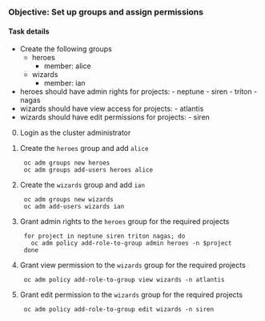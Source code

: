 ### Objective: Set up groups and assign permissions
#### Task details
- Create the following groups
    - heroes
        - member: alice
    - wizards
        - member: ian
- heroes should have admin rights for projects:
        - neptune
        - siren
        - triton
        - nagas
- wizards should have view access for projects:
        - atlantis
- wizards should have edit permissions for projects:
        - siren

0. Login as the cluster administrator

1. Create the `heroes` group and add `alice`

        oc adm groups new heroes
        oc adm groups add-users heroes alice

2. Create the `wizards` group and add `ian`

        oc adm groups new wizards
        oc adm add-users wizards ian

2. Grant admin rights to the `heroes` group for the required projects

        for project in neptune siren triton nagas; do
          oc adm policy add-role-to-group admin heroes -n $project
        done

3. Grant view permission to the `wizards` group for the required projects

        oc adm policy add-role-to-group view wizards -n atlantis

4. Grant edit permission to the `wizards` group for the required projects

        oc adm policy add-role-to-group edit wizards -n siren